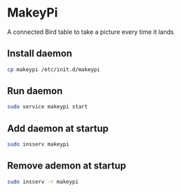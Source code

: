 # MakeyPi
A connected Bird table to take a picture every time it lands

## Install daemon

```bash
cp makeypi /etc/init.d/makeypi
```
## Run daemon

```bash
sudo service makeypi start
```

## Add daemon at startup

```bash
sudo insserv makeypi
```

## Remove ademon at startup

```bash
sudo insserv -r makeypi
```